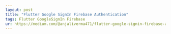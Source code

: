 ```yaml
---
layout: post
title: "Flutter Google SignIn Firebase Authentication"
tags: Flutter GoogleSignIn Firebase 
ur: https://medium.com/@anjaliverma471/flutter-google-signin-firebase-authentication-37b101d4be31
---
```



